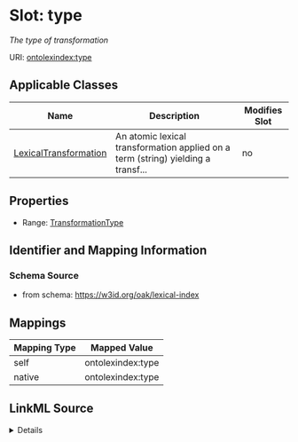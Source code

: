 

# Slot: type


_The type of transformation_





URI: [ontolexindex:type](https://w3id.org/oak/lexical-index/type)



<!-- no inheritance hierarchy -->





## Applicable Classes

| Name | Description | Modifies Slot |
| --- | --- | --- |
| [LexicalTransformation](LexicalTransformation.md) | An atomic lexical transformation applied on a term (string) yielding a transf... |  no  |







## Properties

* Range: [TransformationType](TransformationType.md)





## Identifier and Mapping Information







### Schema Source


* from schema: https://w3id.org/oak/lexical-index




## Mappings

| Mapping Type | Mapped Value |
| ---  | ---  |
| self | ontolexindex:type |
| native | ontolexindex:type |




## LinkML Source

<details>
```yaml
name: type
description: The type of transformation
from_schema: https://w3id.org/oak/lexical-index
rank: 1000
alias: type
owner: LexicalTransformation
domain_of:
- LexicalTransformation
range: TransformationType

```
</details>